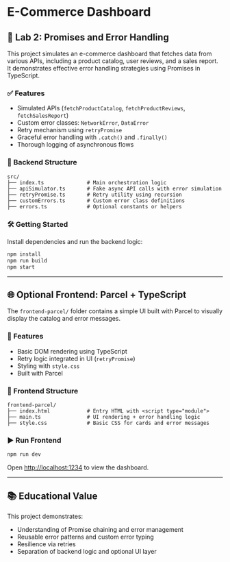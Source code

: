 # E-Commerce Dashboard

## 🧪 Lab 2: Promises and Error Handling

This project simulates an e-commerce dashboard that fetches data from various APIs, including a product catalog, user reviews, and a sales report. It demonstrates effective error handling strategies using Promises in TypeScript.

### ✅ Features

- Simulated APIs (`fetchProductCatalog`, `fetchProductReviews`, `fetchSalesReport`)
- Custom error classes: `NetworkError`, `DataError`
- Retry mechanism using `retryPromise`
- Graceful error handling with `.catch()` and `.finally()`
- Thorough logging of asynchronous flows

### 📁 Backend Structure

```
src/
├── index.ts              # Main orchestration logic
├── apiSimulator.ts       # Fake async API calls with error simulation
├── retryPromise.ts       # Retry utility using recursion
├── customErrors.ts       # Custom error class definitions
├── errors.ts             # Optional constants or helpers
```

### 🛠️ Getting Started

Install dependencies and run the backend logic:

```bash
npm install
npm run build
npm start
```

---

## 🌐 Optional Frontend: Parcel + TypeScript

The `frontend-parcel/` folder contains a simple UI built with Parcel to visually display the catalog and error messages.

### 🔧 Features

- Basic DOM rendering using TypeScript
- Retry logic integrated in UI (`retryPromise`)
- Styling with `style.css`
- Built with Parcel

### 📁 Frontend Structure

```
frontend-parcel/
├── index.html            # Entry HTML with <script type="module">
├── main.ts               # UI rendering + error handling logic
├── style.css             # Basic CSS for cards and error messages
```

### ▶️ Run Frontend

```bash
npm run dev
```

Open [http://localhost:1234](http://localhost:1234) to view the dashboard.

---

## 📚 Educational Value

This project demonstrates:

- Understanding of Promise chaining and error management
- Reusable error patterns and custom error typing
- Resilience via retries
- Separation of backend logic and optional UI layer